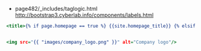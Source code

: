 - page482/_includes/taglogic.html
http://bootstrap3.cyberlab.info/components/labels.html

```head.html
<title>{% if page.homepage == true %} {{site.homepage_title}} {% elsif page.title %}{{ page.title }}{% endif %}  | {{ site.site_title }}</title>


<img src="{{ "images/company_logo.png" }}" alt="Company logo"/>




```


















